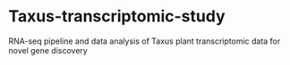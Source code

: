 # Taxus-transcriptomic-study
RNA-seq pipeline and data analysis of Taxus plant transcriptomic data for novel gene discovery
